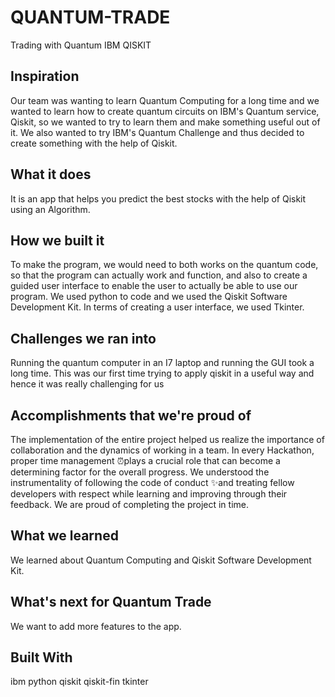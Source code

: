 # QUANTUM-TRADE
Trading with Quantum IBM QISKIT 

## Inspiration
Our team was wanting to learn Quantum Computing for a long time and we wanted to learn how to create quantum circuits on IBM's Quantum service, Qiskit, so we wanted to try to learn them and make something useful out of it. We also wanted to try IBM's Quantum Challenge and thus decided to create something with the help of Qiskit.

## What it does
It is an app that helps you predict the best stocks with the help of Qiskit using an Algorithm.

## How we built it
To make the program, we would need to both works on the quantum code, so that the program can actually work and function, and also to create a guided user interface to enable the user to actually be able to use our program. We used python to code and we used the Qiskit Software Development Kit. In terms of creating a user interface, we used Tkinter.

## Challenges we ran into
Running the quantum computer in an I7 laptop and running the GUI took a long time. This was our first time trying to apply qiskit in a useful way and hence it was really challenging for us

## Accomplishments that we're proud of
The implementation of the entire project helped us realize the importance of collaboration and the dynamics of working in a team. In every Hackathon, proper time management ⏰plays a crucial role that can become a determining factor for the overall progress. We understood the instrumentality of following the code of conduct ✨and treating fellow developers with respect while learning and improving through their feedback. We are proud of completing the project in time.

## What we learned
We learned about Quantum Computing and Qiskit Software Development Kit.

## What's next for Quantum Trade
We want to add more features to the app.

## Built With
ibm
python
qiskit
qiskit-fin
tkinter
